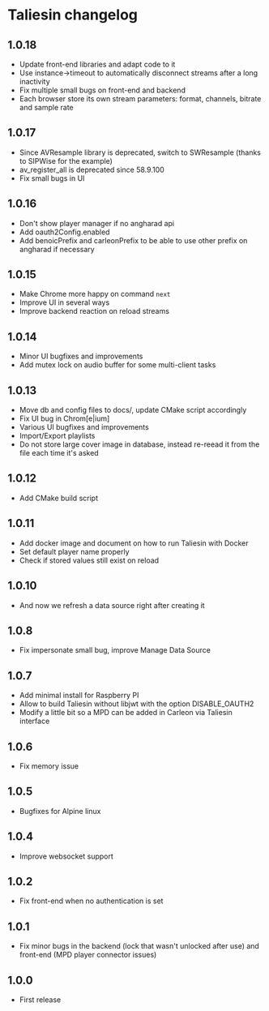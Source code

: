 # Taliesin changelog

## 1.0.18

- Update front-end libraries and adapt code to it
- Use instance->timeout to automatically disconnect streams after a long inactivity
- Fix multiple small bugs on front-end and backend
- Each browser store its own stream parameters: format, channels, bitrate and sample rate

## 1.0.17

- Since AVResample library is deprecated, switch to SWResample (thanks to SIPWise for the example)
- av_register_all is deprecated since 58.9.100
- Fix small bugs in UI

## 1.0.16

- Don't show player manager if no angharad api
- Add oauth2Config.enabled
- Add benoicPrefix and carleonPrefix to be able to use other prefix on angharad if necessary

## 1.0.15

- Make Chrome more happy on command `next`
- Improve UI in several ways
- Improve backend reaction on reload streams

## 1.0.14

- Minor UI bugfixes and improvements
- Add mutex lock on audio buffer for some multi-client tasks

## 1.0.13

- Move db and config files to docs/, update CMake script accordingly
- Fix UI bug in Chrom[e|ium]
- Various UI bugfixes and improvements
- Import/Export playlists
- Do not store large cover image in database, instead re-reead it from the file each time it's asked

## 1.0.12

- Add CMake build script

## 1.0.11

- Add docker image and document on how to run Taliesin with Docker
- Set default player name properly 
- Check if stored values still exist on reload

## 1.0.10

- And now we refresh a data source right after creating it

## 1.0.8

- Fix impersonate small bug, improve Manage Data Source

## 1.0.7

- Add minimal install for Raspberry PI
- Allow to build Taliesin without libjwt with the option DISABLE_OAUTH2
- Modify a little bit so a MPD can be added in Carleon via Taliesin interface

## 1.0.6

- Fix memory issue

## 1.0.5

- Bugfixes for Alpine linux

## 1.0.4

- Improve websocket support

## 1.0.2

- Fix front-end when no authentication is set

## 1.0.1

- Fix minor bugs in the backend (lock that wasn't unlocked after use) and front-end (MPD player connector issues)

## 1.0.0

- First release
